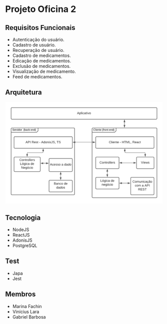 # Projeto Oficina 2

## Requisitos Funcionais
* Autenticação do usuário.
* Cadastro de usuário.
* Recuperação de usuário.
* Cadastro de medicamentos.
* Edicação de medicamentos.
* Exclusão de medicamentos.
* Visualização de medicamento.
* Feed de medicamentos.

## Arquitetura
![Image](documentation/arquitetura.png)

## Tecnologia
* NodeJS
* ReactJS
* AdonisJS
* PostgreSQL

## Test
* Japa
* Jest

## Membros
* Marina Fachin
* Vinícius Lara
* Gabriel Barbosa
